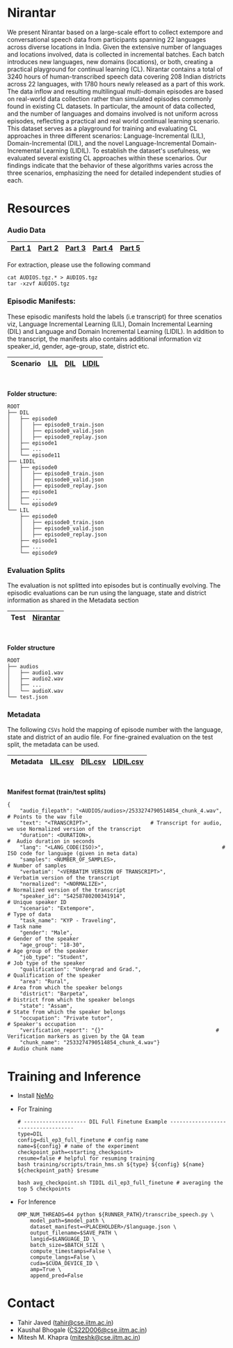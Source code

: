 # Nirantar

We present Nirantar based on a large-scale effort to collect extempore and conversational speech data from participants spanning 22 languages across diverse locations in India. Given the extensive number of languages and locations involved, data is collected in incremental batches. Each batch introduces new languages, new domains (locations), or both, creating a practical playground for continual learning (CL). Nirantar contains a total of 3240 hours of human-transcribed speech data covering 208 Indian districts across 22 languages, with 1780 hours newly released as a part of this work. The data inflow and resulting multilingual multi-domain episodes are based on real-world data collection rather than simulated episodes commonly found in existing CL datasets. In particular, the amount of data collected, and the number of languages and domains involved is not uniform across episodes, reflecting a practical and real world continual learning scenario. This dataset serves as a playground for training and evaluating CL approaches in three different scenarios: Language-Incremental (LIL), Domain-Incremental (DIL), and the novel Language-Incremental Domain-Incremental Learning (LIDIL). To establish the dataset's usefulness, we evaluated several existing CL approaches within these scenarios. Our findings indicate that the behavior of these algorithms varies across the three scenarios, emphasizing the need for detailed independent studies of each.

# Resources

### Audio Data


|[Part 1](https://indic-asr-public.objectstore.e2enetworks.net/nirantar/AUDIOS.tgz.aa) | [Part 2](https://indic-asr-public.objectstore.e2enetworks.net/nirantar/AUDIOS.tgz.ab) | [Part 3](https://indic-asr-public.objectstore.e2enetworks.net/nirantar/AUDIOS.tgz.ac) | [Part 4](https://indic-asr-public.objectstore.e2enetworks.net/nirantar/AUDIOS.tgz.ad) | [Part 5](https://indic-asr-public.objectstore.e2enetworks.net/nirantar/AUDIOS.tgz.ae) |
|-|-|-|-|-|

For extraction, please use the following command
    
    cat AUDIOS.tgz.* > AUDIOS.tgz
    tar -xzvf AUDIOS.tgz

### Episodic Manifests: 
These episodic manifests hold the labels (i.e transcript) for three scenatios viz, Language Incremental Learning (LIL), Domain Incremental Learning (DIL) and Language and Domain Incremental Learning (LIDIL). In addition to the transcript, the manifests also contains additional information viz speaker_id, gender, age-group, state, district etc.

| **Scenario** | [LIL](https://indic-asr-public.objectstore.e2enetworks.net/nirantar/LIL.tgz) | [DIL](https://indic-asr-public.objectstore.e2enetworks.net/nirantar/DIL.tgz) | [LIDIL](https://indic-asr-public.objectstore.e2enetworks.net/nirantar/LIDIL.tgz) |
|-|-|-|-|

<br>

**Folder structure:**

    ROOT
    ├── DIL
    │   ├── episode0
    │   │   ├── episode0_train.json
    │   │   ├── episode0_valid.json
    │   │   ├── episode0_replay.json
    │   ├── episode1
    │   ├── ...
    │   └── episode11
    ├── LIDIL
    │   ├── episode0
    │   │   ├── episode0_train.json
    │   │   ├── episode0_valid.json
    │   │   ├── episode0_replay.json
    │   ├── episode1
    │   ├── ...
    │   └── episode9
    └── LIL
        ├── episode0
        │   ├── episode0_train.json
        │   ├── episode0_valid.json
        │   ├── episode0_replay.json
        ├── episode1
        ├── ...
        └── episode9



### Evaluation Splits
The evaluation is not splitted into episodes but is continually evolving. The episodic evaluations can be run using the language, state and district information as shared in the Metadata section

|Test| [Nirantar](https://indic-asr-public.objectstore.e2enetworks.net/nirantar/nirantar_test.tgz) |
|-|-|

<br>

**Folder structure**
        
    ROOT
    ├── audios
    │   ├── audio1.wav
    │   ├── audio2.wav
    │   ├── ...
    │   └── audioX.wav
    └── test.json

### Metadata
The following `CSVs` hold the mapping of episode number with the language, state and district of an audio file. For fine-grained evaluation on the test split, the metadata can be used.

| Metadata | [LIL.csv](https://indic-asr-public.objectstore.e2enetworks.net/nirantar/LIL.csv) | [DIL.csv](https://indic-asr-public.objectstore.e2enetworks.net/nirantar/DIL.csv) | [LIDIL.csv](https://indic-asr-public.objectstore.e2enetworks.net/nirantar/LIDIL.csv) |
|-|-|-|-|
 
<br>

**Manifest format (train/test splits)**

    {
        "audio_filepath": "<AUDIOS/audios>/2533274790514854_chunk_4.wav",                    # Points to the wav file
        "text": "<TRANSCRIPT>",                   # Transcript for audio, we use Normalized version of the transcript
        "duration": <DURATION>,                                                          #  Audio duration in seconds
        "lang": "<LANG_CODE(ISO)>",                                      # ISO code for language (given in meta data)
        "samples": <NUMBER_OF_SAMPLES>,                                                           # Number of samples
        "verbatim": "<VERBATIM VERSION OF TRANSCRIPT>",                          # Verbatim version of the transcript
        "normalized": "<NORMALIZE>",                                           # Normalized version of the transcript
        "speaker_id": "S4258780200341914",                                                        # Unique speaker ID
        "scenario": "Extempore",                                                                       # Type of data
        "task_name": "KYP - Traveling",                                                                   # Task name
        "gender": "Male",                                                                     # Gender of the speaker
        "age_group": "18-30",                                                              # Age group of the speaker
        "job_type": "Student",                                                              # Job type of the speaker
        "qualification": "Undergrad and Grad.",                                        # Qualification of the speaker
        "area": "Rural",                                                        # Area from which the speaker belongs
        "district": "Barpeta",                                              # District from which the speaker belongs
        "state": "Assam",                                                      # State from which the speaker belongs
        "occupation": "Private tutor",                                                         # Speaker's occupation
        "verification_report": "{}"                                    # Verification markers as given by the QA team
        "chunk_name": "2533274790514854_chunk_4.wav"}                                              # Audio chunk name




# Training and Inference

- Install [NeMo](https://github.com/AI4Bharat/NeMo.git) 
- For Training

    ```
    # -------------------- DIL Full Finetune Example ------------------------------------
    type=DIL
    config=dil_ep3_full_finetune # config name
    name=${config} # name of the experiment
    checkpoint_path=<starting_checkpoint>
    resume=false # helpful for resuming training
    bash training/scripts/train_hms.sh ${type} ${config} ${name} ${checkpoint_path} $resume

    bash avg_checkpoint.sh TIDIL dil_ep3_full_finetune # averaging the top 5 checkpoints
    ```

- For Inference

    ```
    OMP_NUM_THREADS=64 python ${RUNNER_PATH}/transcribe_speech.py \
        model_path=$model_path \
        dataset_manifest=<PLACEHOLDER>/$language.json \
        output_filename=$SAVE_PATH \
        langid=$LANGUAGE_ID \
        batch_size=$BATCH_SIZE \
        compute_timestamps=False \
        compute_langs=False \
        cuda=$CUDA_DEVICE_ID \
        amp=True \
        append_pred=False 
    ```

# Contact
- Tahir Javed (tahir@cse.iitm.ac.in)
- Kaushal Bhogale (CS22D006@cse.iitm.ac.in)
- Mitesh M. Khapra (miteshk@cse.iitm.ac.in)
    



